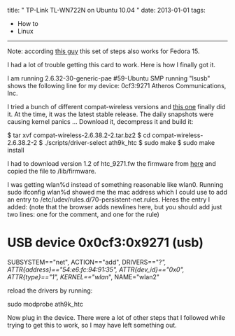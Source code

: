 title: " TP-Link TL-WN722N on Ubuntu 10.04 "
date: 2013-01-01
tags:
- How to
- Linux
---


Note: according [this guy](http://ricardolopes.net/blog/tutorial-my-perfect-linux-setup-with-fedora-15-lovelock/ "this guy") this set of steps also works for Fedora 15.

I had a lot of trouble getting this card to work.  Here is how I finally got it.

I am running 2.6.32-30-generic-pae #59-Ubuntu SMP
running "lsusb" shows the following line for my device: 0cf3:9271 Atheros Communications, Inc.

I tried a bunch of different compat-wireless versions and [this one](http://www.orbit-lab.org/kernel/compat-wireless-2.6-stable/v2.6.38/compat-wireless-2.6.38.2-2.tar.bz2) finally did it.  At the time, it was the latest stable release.  The daily snapshots were causing kernel panics ... Download it, decompress it and build it:

$ tar xvf compat-wireless-2.6.38.2-2.tar.bz2
$ cd compat-wireless-2.6.38.2-2
$ ./scripts/driver-select ath9k_htc
$ sudo make
$ sudo make install

I had to download version 1.2 of htc_9271.fw the firmware from [here](http://wireless.kernel.org/download/htc_fw/) and copied the file to /lib/firmware.

I was getting wlan%d instead of something reasonable like wlan0. Running sudo ifconfig wlan%d showed me the mac address which I could use to add an entry to /etc/udev/rules.d/70-persistent-net.rules.  Heres the entry I added: (note that the browser adds newlines here, but you should add just two lines: one for the comment, and one for the rule)

# USB device 0x0cf3:0x9271 (usb)
SUBSYSTEM=="net", ACTION=="add", DRIVERS=="?*", ATTR{address}=="54:e6:fc:94:91:35", ATTR{dev_id}=="0x0", ATTR{type}=="1", KERNEL=="wlan*", NAME="wlan2"

reload the drivers by running:

sudo modprobe ath9k_htc

Now plug in the device.  There were a lot of other steps that I followed while trying to get this to work, so I may have left something out.


